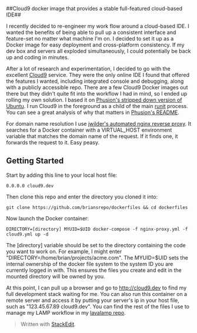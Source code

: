 
##Cloud9 docker image that provides a stable full-featured cloud-based IDE##

I recently decided to re-engineer my work flow around a cloud-based IDE. I wanted the benefits of being able to pull up a consistent interface and feature-set no matter what machine I'm on. I decided to set it up as a Docker image for easy deployment and cross-platform consistency. If my dev box and servers all exploded simultaneously, I could potentially be back up and coding in minutes. 

After a lot of research and experimentation, I decided to go with the excellent [Cloud9](https://github.com/c9/core) service. They were the only online IDE I found that offered the features I wanted, including integrated console and debugging, along with a publicly accessible repo. There are a few Cloud9 Docker images out there but they didn't quite fit into the workflow I had in mind, so I ended up rolling my own solution. I based it on [Phusion's stripped down version of Ubuntu](https://github.com/phusion/baseimage-docker). I run Cloud9 in the foreground as a child of the main [runit](https://en.wikipedia.org/wiki/Runit) process. You can see a great analysis of why that matters in [Phusion's README](https://github.com/phusion/baseimage-docker/blob/master/README.md).

For domain name resolution I use [jwilder's automated nginx reverse proxy](https://github.com/jwilder/nginx-proxy). It searches for a Docker container with a VIRTUAL_HOST environment variable that matches the domain name of the request. If it finds one, it forwards the request to it. Easy peasy.

Getting Started
-----

Start by adding this line to your local host file:

    0.0.0.0 cloud9.dev
    
Then clone this repo and enter the directory you cloned it into:

    git clone https://github.com/briansrepo/dockerfiles && cd dockerfiles

Now launch the Docker container:

    DIRECTORY=[directory] MYUID=$UID docker-compose -f nginx-proxy.yml -f cloud9.yml up -d

The [directory] variable should be set to the directory containing the code you want to work on. For example, I might enter "DIRECTORY=/home/brian/projects/acme.com". The MYUID=$UID sets the internal ownership of the docker file system to the system ID you are currently logged in with. This ensures the files you create and edit in the mounted directory will be owned by you.

At this point, I can pull up a browser and go to http://cloud9.dev to find my full development stack waiting for me. You can also run this container on a remote server and access it by putting your server's ip in your host file, such as "123.45.67.89 cloud9.dev". You can find the rest of the files I use to manage my LAMP workflow in my [lavalamp repo](https://github.com/briansrepo/lava-lamp).


> Written with [StackEdit](https://stackedit.io/).
